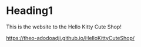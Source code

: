 # Heading1
This is the website to the Hello Kitty Cute Shop!

https://theo-adodoadji.github.io/HelloKittyCuteShop/
